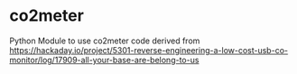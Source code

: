 # co2meter
Python Module to use co2meter code derived from https://hackaday.io/project/5301-reverse-engineering-a-low-cost-usb-co-monitor/log/17909-all-your-base-are-belong-to-us
